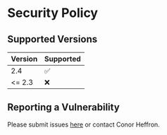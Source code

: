 # Security Policy

## Supported Versions

| Version | Supported          |
| ------- | ------------------ |
| 2.4   | :white_check_mark: |
| <= 2.3   | :x:                |

## Reporting a Vulnerability

Please submit issues [here](https://github.com/conorheffron/ronoc-packages/issues) or contact Conor Heffron.
